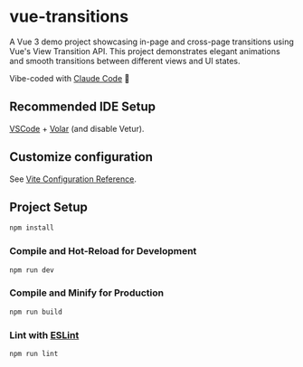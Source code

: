 # vue-transitions

A Vue 3 demo project showcasing in-page and cross-page transitions using Vue's View Transition API. This project demonstrates elegant animations and smooth transitions between different views and UI states.

Vibe-coded with [Claude Code](https://claude.ai/code) 🤖

## Recommended IDE Setup

[VSCode](https://code.visualstudio.com/) + [Volar](https://marketplace.visualstudio.com/items?itemName=Vue.volar) (and disable Vetur).

## Customize configuration

See [Vite Configuration Reference](https://vite.dev/config/).

## Project Setup

```sh
npm install
```

### Compile and Hot-Reload for Development

```sh
npm run dev
```

### Compile and Minify for Production

```sh
npm run build
```

### Lint with [ESLint](https://eslint.org/)

```sh
npm run lint
```
